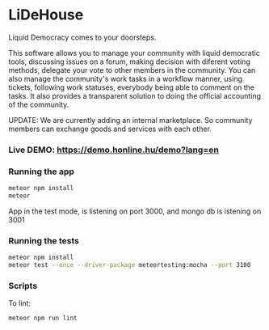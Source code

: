 # LiDeHouse

Liquid Democracy comes to your doorsteps.

This software allows you to manage your community with liquid democratic tools,
discussing issues on a forum, making decision with diferent voting methods, delegate your vote to other members in the community.
You can also manage the community's work tasks in a workflow manner, using tickets, following work statuses, everybody being able to comment on the tasks.
It also provides a transparent solution to doing the official accounting of the community.

UPDATE: We are currently adding an internal marketplace. So community members can exchange goods and services with each other.

### Live DEMO: https://demo.honline.hu/demo?lang=en

### Running the app

```bash
meteor npm install
meteor
```

App in the test mode, is listening on port 3000, and mongo db is istening on 3001

### Running the tests

```bash
meteor npm install
meteor test --once --driver-package meteortesting:mocha --port 3100
```

### Scripts

To lint:

```bash
meteor npm run lint
```

